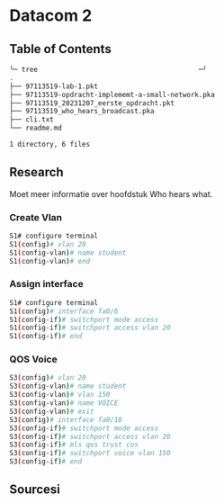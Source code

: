 # Datacom 2

## Table of Contents

```bash
╰─ tree                                        ─╯
.
├── 97113519-lab-1.pkt
├── 97113519-opdracht-implememt-a-small-network.pka
├── 97113519_20231207_eerste_opdracht.pkt
├── 97113519_who_hears_broadcast.pka
├── cli.txt
└── readme.md

1 directory, 6 files

```

## Research

Moet meer informatie over hoofdstuk Who hears what.

### Create Vlan

```bash
S1# configure terminal
S1(config)# vlan 20
S1(config-vlan)# name student
S1(config-vlan)# end

```

### Assign interface

```bash
S1# configure terminal
S1(config)# interface fa0/6
S1(config-if)# switchport mode access
S1(config-if)# switchport access vlan 20
S1(config-if)# end
```

### QOS Voice

```bash
S3(config)# vlan 20
S3(config-vlan)# name student
S3(config-vlan)# vlan 150
S3(config-vlan)# name VOICE
S3(config-vlan)# exit
S3(config)# interface fa0/18
S3(config-if)# switchport mode access
S3(config-if)# switchport access vlan 20
S3(config-if)# mls qos trust cos
S3(config-if)# switchport voice vlan 150
S3(config-if)# end
```

## Sourcesi
